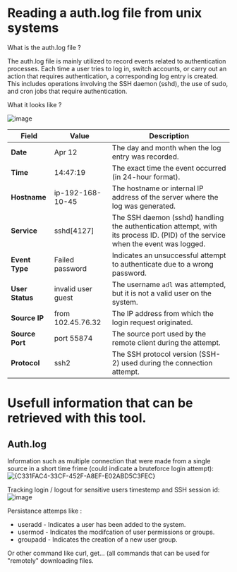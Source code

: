 # Reading a auth.log file from unix systems

What is the auth.log file ? 

The auth.log file is mainly utilized to record events related to authentication processes. Each time a user tries to log in, switch accounts, or carry out an action that requires authentication, a corresponding log entry is created. 
This includes operations involving the SSH daemon (sshd), the use of sudo, and cron jobs that require authentication.

What it looks like ? 

![image](https://github.com/user-attachments/assets/1b9e74e2-02b4-4a64-8378-4b11e5341246)

| **Field**       | **Value**            | **Description**                                                                 |
|-----------------|----------------------|---------------------------------------------------------------------------------|
| **Date**        | Apr 12               | The day and month when the log entry was recorded.                             |
| **Time**        | 14:47:19             | The exact time the event occurred (in 24-hour format).                          |
| **Hostname**    | ip-192-168-10-45     | The hostname or internal IP address of the server where the log was generated. |
| **Service**     | sshd[4127]           | The SSH daemon (sshd) handling the authentication attempt, with its process ID. (PID) of the service when the event was logged.|
| **Event Type**  | Failed password      | Indicates an unsuccessful attempt to authenticate due to a wrong password.     |
| **User Status** | invalid user guest   | The username `adl` was attempted, but it is not a valid user on the system.  |
| **Source IP**   | from 102.45.76.32    | The IP address from which the login request originated.                        |
| **Source Port** | port 55874           | The source port used by the remote client during the attempt.                  |
| **Protocol**    | ssh2                 | The SSH protocol version (SSH-2) used during the connection attempt.           |



# Usefull information that can be retrieved with this tool.

## Auth.log 

Information such as multiple connection that were made from a single source in a short time frime (could indicate a bruteforce login attempt): 
![{C331FAC4-33CF-452F-A8EF-E02ABD5C3FEC}](https://github.com/user-attachments/assets/f5e50f10-43a8-4de4-a35c-d2c94450719f)

Tracking login / logout for sensitive users timestemp and SSH session id:
![image](https://github.com/user-attachments/assets/c7e8d30c-fcd8-40e5-a7d9-787f3ddc17bd)

Persistance attemps like : 
- useradd - Indicates a user has been added to the system.
- usermod - Indicates the modifcation of user permissions or groups.
- groupadd - Indicates the creation of a new user group. 

Or other command like curl, get... (all commands that can be used for "remotely" downloading files.
